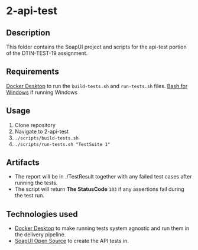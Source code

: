 # 2-api-test

## Description

This folder contains the SoapUI project and scripts for the api-test portion of the DTIN-TEST-19
assignment.

## Requirements

[Docker Desktop](https://docs.docker.com/get-docker/) to run the `build-tests.sh` and `run-tests.sh` files.
[Bash for Windows](https://www.howtogeek.com/249966/how-to-install-and-use-the-linux-bash-shell-on-windows-10/) if running Windows

## Usage

1. Clone repository
2. Navigate to 2-api-test
3. `./scripts/build-tests.sh`
4. `./scripts/run-tests.sh "TestSuite 1"`

## Artifacts

- The report will be in ./TestResult together with any failed test cases after running the tests.
- The script will return **The StatusCode** `103` if any assertions fail during the test run.

## Technologies used

- [Docker Desktop](https://docs.docker.com/get-docker/) to make running tests system agnostic and run them in the delivery pipeline.
- [SoapUI Open Source](https://www.soapui.org/downloads/latest-release/) to create the API tests in.
